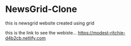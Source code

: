 # NewsGrid-Clone
this is newsgrid website created using grid

this is the link to see the webiste...
https://modest-ritchie-d4b2cb.netlify.com
